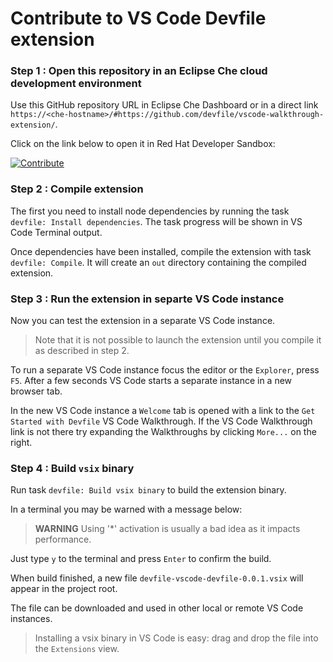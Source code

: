 Contribute to VS Code Devfile extension
================

### Step 1 : Open this repository in an Eclipse Che cloud development environment

Use this GitHub repository URL in Eclipse Che Dashboard or in a direct link `https://<che-hostname>/#https://github.com/devfile/vscode-walkthrough-extension/`.

Click on the link below to open it in Red Hat Developer Sandbox:

[![Contribute](https://img.shields.io/static/v1?label=Open%20in%20Red%20Hat%20Developer%20Sandbox...&message=Free%20as%20free%20🍺%20and%20free%20💬..&logo=eclipseche&color=FDB940&labelColor=525C86)](https://workspaces.openshift.com#https://github.com/devfile/vscode-walkthrough-extension/)

### Step 2 : Compile extension

The first you need to install node dependencies by running the task `devfile: Install dependencies`.
The task progress will be shown in VS Code Terminal output.

Once dependencies have been installed, compile the extension with task `devfile: Compile`.
It will create an `out` directory containing the compiled extension.

### Step 3 : Run the extension in separte VS Code instance

Now you can test the extension in a separate VS Code instance.

> Note that it is not possible to launch the extension until you compile it as described in step 2.

To run a separate VS Code instance focus the editor or the `Explorer`, press `F5`. After a few seconds VS Code starts a separate instance in a new browser tab.

In the new VS Code instance a `Welcome` tab is opened with a link to the `Get Started with Devfile` VS Code Walkthrough.
If the VS Code Walkthrough link is not there try expanding the Walkthroughs by clicking `More...` on the right.

### Step 4 : Build `vsix` binary

Run task `devfile: Build vsix binary` to build the extension binary.

In a terminal you may be warned with a message below:

>  **WARNING**  Using '*' activation is usually a bad idea as it impacts performance.

Just type `y` to the terminal and press `Enter` to confirm the build.

When build finished, a new file `devfile-vscode-devfile-0.0.1.vsix` will appear in the project root.

The file can be downloaded and used in other local or remote VS Code instances.

> Installing a vsix binary in VS Code is easy: drag and drop the file into the `Extensions` view.
